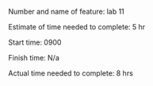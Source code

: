Number and name of feature: lab 11

Estimate of time needed to complete: 5 hr

Start time: 0900

Finish time: N/a

Actual time needed to complete: 8 hrs
